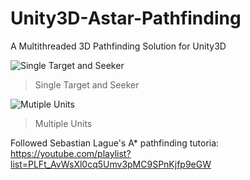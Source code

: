 # Unity3D-Astar-Pathfinding
 A Multithreaded 3D Pathfinding Solution for Unity3D


![Single Target and Seeker](https://media.giphy.com/media/J3FT2SupD6GeVUtwHl/giphy.gif)

>  Single Target and Seeker

![Mutiple Units](https://media.giphy.com/media/WRjFoFmEdYul4f4z1J/giphy.gif) 

>  Multiple Units


Followed Sebastian Lague's A* pathfinding tutoria: https://youtube.com/playlist?list=PLFt_AvWsXl0cq5Umv3pMC9SPnKjfp9eGW
